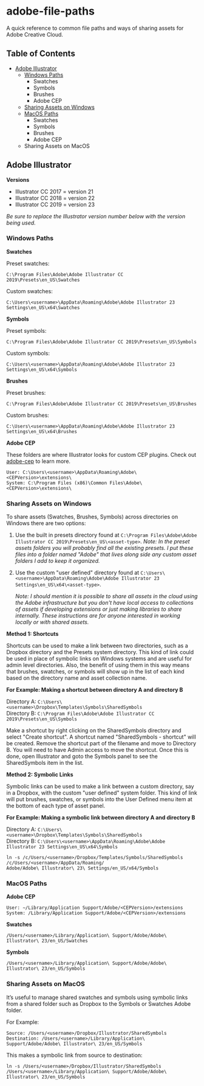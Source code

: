 # adobe-file-paths

A quick reference to common file paths and ways of sharing assets for Adobe Creative Cloud.

## Table of Contents

* [Adobe Illustrator](#adobe-illustrator)
    * [Windows Paths](#windows-paths)
        * Swatches
        * Symbols
        * Brushes
        * Adobe CEP
    * [Sharing Assets on Windows](#sharing-assets-on-windows)
    * [MacOS Paths](#macos-paths)
        * Swatches
        * Symbols
        * Brushes
        * Adobe CEP
    * Sharing Assets on MacOS
<!-- * Adobe Photoshop -->
<!-- * Adobe After Effects -->


## Adobe Illustrator

**Versions**

* Illustrator CC 2017 = version 21
* Illustrator CC 2018 = version 22
* Illustrator CC 2019 = version 23

_Be sure to replace the Illustrator version number below with the version being used._

### Windows Paths

**Swatches**

Preset swatches:
```
C:\Program Files\Adobe\Adobe Illustrator CC 2019\Presets\en_US\Swatches
```

Custom swatches:
```
C:\Users\<username>\AppData\Roaming\Adobe\Adobe Illustrator 23 Settings\en_US\x64\Swatches
```

**Symbols**

Preset symbols:
```
C:\Program Files\Adobe\Adobe Illustrator CC 2019\Presets\en_US\Symbols
```

Custom symbols:
```
C:\Users\<username>\AppData\Roaming\Adobe\Adobe Illustrator 23 Settings\en_US\x64\Symbols
```

**Brushes**

Preset brushes:
```
C:\Program Files\Adobe\Adobe Illustrator CC 2019\Presets\en_US\Brushes
```

Custom brushes:
```
C:\Users\<username>\AppData\Roaming\Adobe\Adobe Illustrator 23 Settings\en_US\x64\Brushes
```

**Adobe CEP**

These folders are where Illustrator looks for custom CEP plugins. Check out [adobe-cep](https://github.com/rjduran/adobe-cep) to learn more.

```
User: C:\Users\<username>\AppData\Roaming\Adobe\<CEPVersion>\extensions\
System: C:\Program Files (x86)\Common Files\Adobe\<CEPVersion>\extensions\
```

### Sharing Assets on Windows

To share assets (Swatches, Brushes, Symbols) across directories on Windows there are two options:

1. Use the built in presets directory found at `C:\Program Files\Adobe\Adobe Illustrator CC 2019\Presets\en_US\<asset-type>`. _Note: In the preset assets folders you will probably find all the existing presets. I put these files into a folder named "Adobe" that lives along side any custom asset folders I add to keep it organized._
2. Use the custom "user defined" directory found at `C:\Users\<username>\AppData\Roaming\Adobe\Adobe Illustrator 23 Settings\en_US\x64\<asset-type>`.

    _Note: I should mention it is possible to share all assets in the cloud using the Adobe infrastructure but you don't have local access to collections of assets if developing extensions or just making libraries to share internally. These instructions are for anyone interested in working locally or with shared assets._

**Method 1: Shortcuts**

Shortcuts can be used to make a link between two directories, such as a Dropbox directory and the Presets system directory. This kind of link could be used in place of symbolic links on Windows systems and are useful for admin level directories. Also, the benefit of using them in this way means that brushes, swatches, or symbols will show up in the list of each kind based on the directory name and asset collection name. 

**For Example: Making a shortcut between directory A and directory B**

Directory A: `C:\Users\<username>\Dropbox\Templates\Symbols\SharedSymbols`<br>
Directory B: `C:\Program Files\Adobe\Adobe Illustrator CC 2019\Presets\en_US\Symbols`

Make a shortcut by right clicking on the SharedSymbols directory and select "Create shortcut". A shortcut named "SharedSymbols - shortcut" will be created. Remove the shortcut part of the filename and move to Directory B. You will need to have Admin access to move the shortcut. Once this is done, open Illustrator and goto the Symbols panel to see the SharedSymbols item in the list.

**Method 2: Symbolic Links**

Symbolic links can be used to make a link between a custom directory, say in a Dropbox, with the custom "user defined" system folder. This kind of link will put brushes, swatches, or symbols into the User Defined menu item at the bottom of each type of asset panel. 

**For Example: Making a symbolic link between directory A and directory B**

Directory A: `C:\Users\<username>\Dropbox\Templates\Symbols\SharedSymbols`<br>
Directory B: `C:\Users\<username>\AppData\Roaming\Adobe\Adobe Illustrator 23 Settings\en_US\x64\Symbols`

```
ln -s /c/Users/<username>/Dropbox/Templates/Symbols/SharedSymbols /c/Users/<username>/AppData/Roaming/
Adobe/Adobe\ Illustrator\ 23\ Settings/en_US/x64/Symbols
```

### MacOS Paths

**Adobe CEP**

```
User: ∼/Library/Application Support/Adobe/<CEPVersion>/extensions
System: /Library/Application Support/Adobe/<CEPVersion>/extensions
```

**Swatches**

```
/Users/<username>/Library/Application\ Support/Adobe/Adobe\ Illustrator\ 23/en_US/Swatches
```

**Symbols**

```
/Users/<username>/Library/Application\ Support/Adobe/Adobe\ Illustrator\ 23/en_US/Symbols
```

### Sharing Assets on MacOS

It’s useful to manage shared swatches and symbols using symbolic links from a shared folder such as Dropbox to the Symbols or Swatches Adobe folder. 

For Example:

```
Source: /Users/<username>/Dropbox/Illustrator/SharedSymbols
Destination: /Users/<username>/Library/Application\ Support/Adobe/Adobe\ Illustrator\ 23/en_US/Symbols
```

This makes a symbolic link from source to destination:

```
ln -s /Users/<username>/Dropbox/Illustrator/SharedSymbols /Users/<username>/Library/Application\ Support/Adobe/Adobe\ Illustrator\ 23/en_US/Symbols
```

